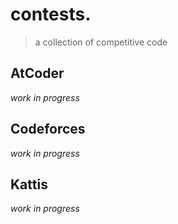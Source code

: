 # contests.
> a collection of competitive code

## AtCoder

*work in progress*
  
## Codeforces

*work in progress*

## Kattis

*work in progress*
